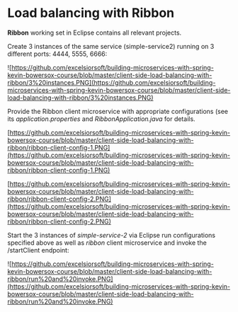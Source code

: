 # Load balancing with Ribbon

**Ribbon** working set in Eclipse contains all relevant projects.

Create 3 instances of the same service (simple-service2) running on 3 different ports: 4444, 5555, 6666:

![https://github.com/excelsiorsoft/building-microservices-with-spring-kevin-bowersox-course/blob/master/client-side-load-balancing-with-ribbon/3%20instances.PNG](https://github.com/excelsiorsoft/building-microservices-with-spring-kevin-bowersox-course/blob/master/client-side-load-balancing-with-ribbon/3%20instances.PNG)

Provide the Ribbon client microservice with appropriate configurations (see its *application.properties* and *RibbonApplication.java* for details.

[https://github.com/excelsiorsoft/building-microservices-with-spring-kevin-bowersox-course/blob/master/client-side-load-balancing-with-ribbon/ribbon-client-config-1.PNG](https://github.com/excelsiorsoft/building-microservices-with-spring-kevin-bowersox-course/blob/master/client-side-load-balancing-with-ribbon/ribbon-client-config-1.PNG)

[https://github.com/excelsiorsoft/building-microservices-with-spring-kevin-bowersox-course/blob/master/client-side-load-balancing-with-ribbon/ribbon-client-config-2.PNG](https://github.com/excelsiorsoft/building-microservices-with-spring-kevin-bowersox-course/blob/master/client-side-load-balancing-with-ribbon/ribbon-client-config-2.PNG)

Start the 3 instances of *simple-service-2* via Eclipse run configurations specified above as well as *ribbon* client microservice and invoke the /startClient endpoint:

![https://github.com/excelsiorsoft/building-microservices-with-spring-kevin-bowersox-course/blob/master/client-side-load-balancing-with-ribbon/run%20and%20invoke.PNG](https://github.com/excelsiorsoft/building-microservices-with-spring-kevin-bowersox-course/blob/master/client-side-load-balancing-with-ribbon/run%20and%20invoke.PNG)